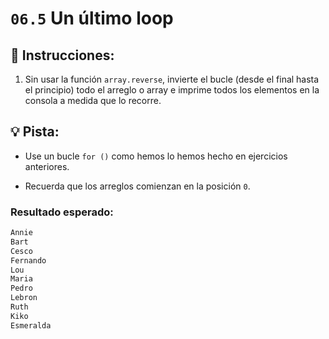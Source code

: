 # `06.5` Un último loop

## 📝 Instrucciones:

1. Sin usar la función `array.reverse`, invierte el bucle (desde el final hasta el principio) todo el arreglo o array e imprime todos los elementos en la consola a medida que lo recorre.

## 💡 Pista:

+ Use un bucle `for ()` como hemos lo hemos hecho en ejercicios anteriores.

+ Recuerda que los arreglos comienzan en la posición `0`.

### Resultado esperado:

```js
Annie
Bart
Cesco
Fernando
Lou
Maria
Pedro
Lebron
Ruth
Kiko
Esmeralda
```
